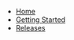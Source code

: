 * [Home](README.md)
* [Getting Started](/getting_started.md "Getting Started [TerminalUI]")
* [Releases](https://git.foxhollow.cc/hairlesshobo/TerminalUI/releases)